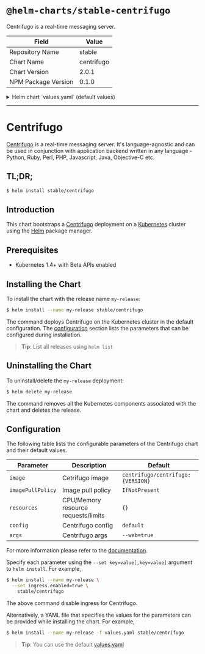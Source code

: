 # `@helm-charts/stable-centrifugo`

Centrifugo is a real-time messaging server.

| Field               | Value      |
| ------------------- | ---------- |
| Repository Name     | stable     |
| Chart Name          | centrifugo |
| Chart Version       | 2.0.1      |
| NPM Package Version | 0.1.0      |

<details>

<summary>Helm chart `values.yaml` (default values)</summary>

```yaml
replicaCount: 1

image:
  repository: centrifugo/centrifugo
  tag: 1.7.3
  pullPolicy: IfNotPresent

service:
  annotations: {}
  clusterIP: ''
  externalIPs: []
  loadBalancerIP: ''
  loadBalancerSourceRanges: []
  type: ClusterIP
  port: 8000
  nodePort: ''

ingress:
  enabled: false
  hosts: []
  annotations:
    kubernetes.io/ingress.class: nginx
    ingress.kubernetes.io/upstream-fail-timeout: 60
    ingress.kubernetes.io/upstream-max-fails: 2
    ingress.kubernetes.io/proxy-read-timeout: 3600
    ingress.kubernetes.io/proxy-send-timeout: 3600

config:
  web: true
  namespaces:
    - name: public
      anonymous: true
      publish: true
      watch: true
      presence: true
      join_leave: true
      history_size: 10
      history_lifetime: 30
      recover: true

## Centrifugo secret
## Defaults to a random 10-character alphanumeric string if not set
secret: ''
admin:
  ## Centrifugo admin secret
  ## Defaults to a random 10-character alphanumeric string if not set
  secret: ''
  ## Centrifugo admin password
  ## Defaults to a random 10-character alphanumeric string if not set
  password: ''

args:
  - --web=true

resources: {}
```

</details>

---

# Centrifugo

[Centrifugo](https://github.com/centrifugal/centrifugo) is a real-time messaging server. It's language-agnostic and can be used in conjunction with application backend written in any language - Python, Ruby, Perl, PHP, Javascript, Java, Objective-C etc.

## TL;DR;

```bash
$ helm install stable/centrifugo
```

## Introduction

This chart bootstraps a [Centrifugo](https://hub.docker.com/r/centrifugo/centrifugo/) deployment on a [Kubernetes](http://kubernetes.io) cluster using the [Helm](https://helm.sh) package manager.

## Prerequisites

- Kubernetes 1.4+ with Beta APIs enabled

## Installing the Chart

To install the chart with the release name `my-release`:

```bash
$ helm install --name my-release stable/centrifugo
```

The command deploys Centrifugo on the Kubernetes cluster in the default configuration. The [configuration](#configuration) section lists the parameters that can be configured during installation.

> **Tip**: List all releases using `helm list`

## Uninstalling the Chart

To uninstall/delete the `my-release` deployment:

```bash
$ helm delete my-release
```

The command removes all the Kubernetes components associated with the chart and deletes the release.

## Configuration

The following table lists the configurable parameters of the Centrifugo chart and their default values.

| Parameter         | Description                         | Default                           |
| ----------------- | ----------------------------------- | --------------------------------- |
| `image`           | Cetrifugo image                     | `centrifugo/centrifugo:{VERSION}` |
| `imagePullPolicy` | Image pull policy                   | `IfNotPresent`                    |
| `resources`       | CPU/Memory resource requests/limits | `{}`                              |
| `config`          | Centrifugo config                   | `default`                         |
| `args`            | Centrifugo args                     | `--web=true`                      |

For more information please refer to the [documentation](https://fzambia.gitbooks.io/centrifugal/content/index.html).

Specify each parameter using the `--set key=value[,key=value]` argument to `helm install`. For example,

```bash
$ helm install --name my-release \
  --set ingress.enabled=true \
    stable/centrifugo
```

The above command disable ingress for Centrifugo.

Alternatively, a YAML file that specifies the values for the parameters can be provided while installing the chart. For example,

```bash
$ helm install --name my-release -f values.yaml stable/centrifugo
```

> **Tip**: You can use the default [values.yaml](values.yaml)
